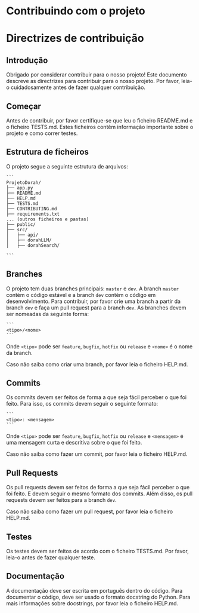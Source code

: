 # Contribuindo com o projeto

# Directrizes de contribuição

## Introdução

Obrigado por considerar contribuir para o nosso projeto! Este documento descreve as directrizes para contribuir para o nosso projeto. Por favor, leia-o cuidadosamente antes de fazer qualquer contribuição.

## Começar

Antes de contribuir, por favor certifique-se que leu o ficheiro README.md e o ficheiro TESTS.md. Estes ficheiros contêm informação importante sobre o projeto e como correr testes.

## Estrutura de ficheiros

O projeto segue a seguinte estrutura de arquivos:

    ```
    ProjetoDorah/
    ├── app.py
    ├── README.md
    ├── HELP.md
    ├── TESTS.md
    ├── CONTRIBUTING.md
    ├── requirements.txt
    ... (outros ficheiros e pastas)
    ├── public/
    ├── src/
    │   ├── api/
    │   ├── dorahLLM/
    │   ├── dorahSearch/

    ```

## Branches

O projeto tem duas branches principais: `master` e `dev`. A branch `master` contém o código estável e a branch `dev` contém o código em desenvolvimento. Para contribuir, por favor crie uma branch a partir da branch `dev` e faça um pull request para a branch `dev`.
As branches devem ser nomeadas da seguinte forma:

    ```
    <tipo>/<nome>
    ```

Onde `<tipo>` pode ser `feature`, `bugfix`, `hotfix` ou `release` e `<nome>` é o nome da branch.

Caso não saiba como criar uma branch, por favor leia o ficheiro HELP.md.

## Commits

Os commits devem ser feitos de forma a que seja fácil perceber o que foi feito. Para isso, os commits devem seguir o seguinte formato:

    ```
    <tipo>: <mensagem>
    ```

Onde `<tipo>` pode ser `feature`, `bugfix`, `hotfix` ou `release` e `<mensagem>` é uma mensagem curta e descritiva sobre o que foi feito.

Caso não saiba como fazer um commit, por favor leia o ficheiro HELP.md.

## Pull Requests

Os pull requests devem ser feitos de forma a que seja fácil perceber o que foi feito. E devem seguir o mesmo formato dos commits. Além disso, os pull requests devem ser feitos para a branch `dev`.

Caso não saiba como fazer um pull request, por favor leia o ficheiro HELP.md.

## Testes

Os testes devem ser feitos de acordo com o ficheiro TESTS.md. Por favor, leia-o antes de fazer qualquer teste.

## Documentação

A documentação deve ser escrita em português dentro do código. Para documentar o código, deve ser usado o formato docstring do Python. Para mais informações sobre docstrings, por favor leia o ficheiro HELP.md.
